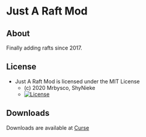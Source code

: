 # Just A Raft Mod #

## About ##
Finally adding rafts since 2017.

## License ##
* Just A Raft Mod is licensed under the MIT License
  - (c) 2020 Mrbysco, ShyNieke
  - [![License](https://img.shields.io/badge/License-MIT-red.svg?style=flat)](http://opensource.org/licenses/MIT)

## Downloads ##
Downloads are available at [Curse](https://www.curseforge.com/minecraft/mc-mods/just-a-raft-mod)
